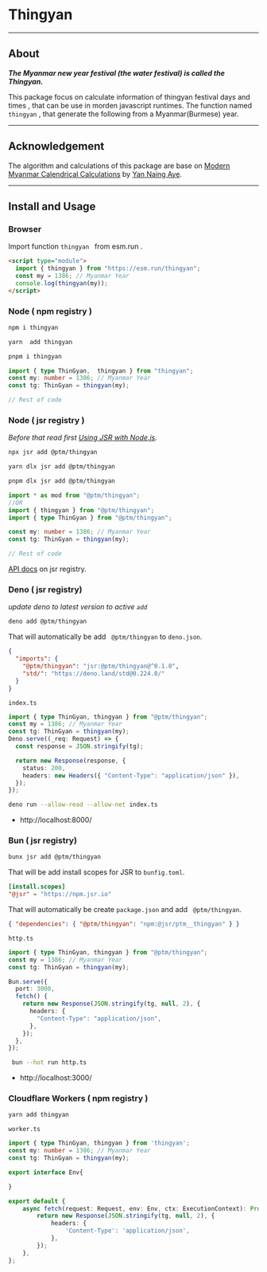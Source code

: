 # Thingyan

---

## About

**_The Myanmar new year festival (the water festival) is called the Thingyan._**

This package focus on calculate information of thingyan festival days and times , that can be use in morden javascript runtimes.
The function named `thingyan` , that generate the following from a Myanmar(Burmese) year.

---

## Acknowledgement

The algorithm and calculations of this package are base on [Modern Myanmar Calendrical Calculations](https://github.com/yan9a/mmcal/blob/master/javascript/ceMmDateTime.js) by [Yan Naing Aye](https://scholar.google.com/citations?hl=en&user=MOmTzIwAAAAJ).

---

## Install and Usage

### Browser

Import function `thingyan ` from esm.run .

```html
<script type="module">
  import { thingyan } from "https://esm.run/thingyan";
  const my = 1386; // Myanmar Year
  console.log(thingyan(my));
</script>
```


### Node ( npm registry )

```bash
npm i thingyan
```

```bash
yarn  add thingyan
```

```bash
pnpm i thingyan
```

```ts
import { type ThinGyan,  thingyan } from "thingyan";
const my: number = 1386; // Myanmar Year
const tg: ThinGyan = thingyan(my);

// Rest of code

```

### Node ( jsr registry )

_Before that read first [Using JSR with Node.js](https://jsr.io/docs/with/node)._

```bash
npx jsr add @ptm/thingyan
```

```bash
yarn dlx jsr add @ptm/thingyan
```

```bash
pnpm dlx jsr add @ptm/thingyan
```

```ts
import * as mod from "@ptm/thingyan";
//OR
import { thingyan } from "@ptm/thingyan";
import { type ThinGyan } from "@ptm/thingyan";

const my: number = 1386; // Myanmar Year
const tg: ThinGyan = thingyan(my);

// Rest of code
```

[API docs](https://jsr.io/@ptm/thingyan/doc) on jsr registry.

### Deno ( jsr registry)



_update deno to latest version to active `add`_

```bash
deno add @ptm/thingyan
```

That will automatically be add ` @ptm/thingyan` to `deno.json`.

```json
{
  "imports": {
    "@ptm/thingyan": "jsr:@ptm/thingyan@^0.1.0",
    "std/": "https://deno.land/std@0.224.0/"
  }
}
```

`index.ts`

```ts
import { type ThinGyan, thingyan } from "@ptm/thingyan";
const my = 1386; // Myanmar Year
const tg: ThinGyan = thingyan(my);
Deno.serve((_req: Request) => {
  const response = JSON.stringify(tg);

  return new Response(response, {
    status: 200,
    headers: new Headers({ "Content-Type": "application/json" }),
  });
});
```

```bash
deno run --allow-read --allow-net index.ts
```

- http://localhost:8000/

### Bun ( jsr registry)



```bash
bunx jsr add @ptm/thingyan
```

That will be add install scopes for JSR to `bunfig.toml`.



```toml
[install.scopes]
"@jsr" = "https://npm.jsr.io"

```
That will automatically be create `package.json` and add ` @ptm/thingyan`.



```json
{ "dependencies": { "@ptm/thingyan": "npm:@jsr/ptm__thingyan" } }
```

`http.ts`

```ts
import { type ThinGyan, thingyan } from "@ptm/thingyan";
const my = 1386; // Myanmar Year
const tg: ThinGyan = thingyan(my);

Bun.serve({
  port: 3000,
  fetch() {
    return new Response(JSON.stringify(tg, null, 2), {
      headers: {
        "Content-Type": "application/json",
      },
    });
  },
});
```

```bash
 bun --hot run http.ts
```

- http://localhost:3000/



### Cloudflare Workers ( npm registry )

```bash
yarn add thingyan
```

`worker.ts`

```ts
import { type ThinGyan, thingyan } from 'thingyan';
const my: number = 1386; // Myanmar Year
const tg: ThinGyan = thingyan(my);

export interface Env{

}

export default {
	async fetch(request: Request, env: Env, ctx: ExecutionContext): Promise<Response> {
		return new Response(JSON.stringify(tg, null, 2), {
			headers: {
				'Content-Type': 'application/json',
			},
		});
	},
};

```




